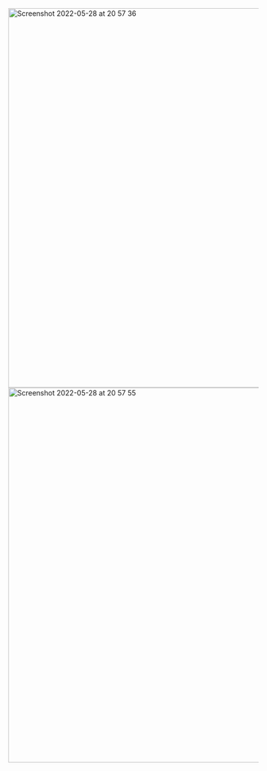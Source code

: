 <img width="763" alt="Screenshot 2022-05-28 at 20 57 36" src="https://user-images.githubusercontent.com/76178825/170837425-1542d645-39dc-4def-9d13-c45b6fce658f.png">
<img width="754" alt="Screenshot 2022-05-28 at 20 57 55" src="https://user-images.githubusercontent.com/76178825/170837439-f5c3d0b2-805d-4e9a-b7b7-d97091cbaa90.png">
